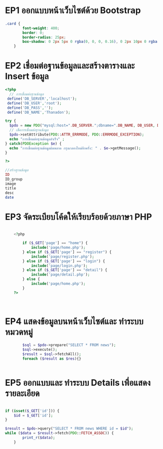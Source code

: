 # EP1 ออกแบบหน้าเว็บไซต์ด้วย Bootstrap
```css
.card {
        font-weight: 400;
        border: 0;
        border-radius: 25px;
        box-shadow: 0 2px 5px 0 rgba(0, 0, 0, 0.16), 0 2px 10px 0 rgba(0, 0, 0, 0.12);
    }
```


# EP2 เชื่อมต่อฐานข้อมูลและสร้างตารางและ Insert ข้อมูล
```php 
<?php
  // การเชื่อมต่อฐานข้อมูล
 define('DB_SERVER','localhost');
 define('DB_USER','root');
 define('DB_PASS','');
 define('DB_NAME','Thanadon');

try {
  $pdo = new PDO("mysql:host=".DB_SERVER.";dbname=".DB_NAME, DB_USER, DB_PASS);
  // เช็คการเชื่อมต่อฐานข้อมูล
  $pdo->setAttribute(PDO::ATTR_ERRMODE, PDO::ERRMODE_EXCEPTION);
  echo "การเชื่อมต่อฐานข้อมูลสำเร็จ" ;
} catch(PDOException $e) {
  echo "การเชื่อมต่อฐานข้อมูลผิดพลาด กรุณาลองใหม่อีกครั้ง: " . $e->getMessage();
}

?>

//สร้างฐานข้อมูล
ID
ID_group
image
title
desc
date
```


# EP3 จัดระเบียบโค้ดให้เรียบร้อยด้วยภาษา PHP
```php 

    <?php

        if ($_GET['page'] == "home") {
            include('page/home.php');
        } else if ($_GET['page'] == "register") {
            include('page/register.php');
        } else if ($_GET['page'] == "login") {
            include('page/login.php');
        } else if ($_GET['page'] == "detail") {
            include('page/detail.php');
        } else {
            include('page/home.php');
        }
    ?>
    
    
```

# EP4 แสดงข้อมูลบนหน้าเว็บไซต์และ ทำระบบหมวดหมู่ 

```php 
        $sql = $pdo->prepare("SELECT * FROM news");
        $sql->execute();
        $result = $sql->fetchAll();
        foreach ($result as $res){}
    
```


# EP5 ออกแบบและ ทำระบบ Details เพื่อแสดงรายละเอียด

```php 

if (isset($_GET['id'])) {
    $id = $_GET['id'];
}

$result = $pdo->query("SELECT * FROM news WHERE id = $id");
while ($data = $result->fetch(PDO::FETCH_ASSOC)) {
        print_r($data);
    }
    
```
